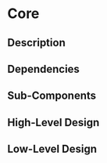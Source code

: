 # Core

## Description

## Dependencies

## Sub-Components

## High-Level Design

## Low-Level Design
